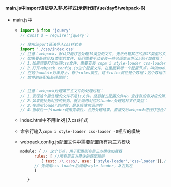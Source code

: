 #### main.js中import语法导入非JS样式(示例代码Vue/day5/webpack-6)

- main.js中

  - ```javascript
    import $ from 'jquery'
    // const $ = require('jquery')
    
    // 使用import语法导入css样式表
    import './css/index.css'
    // 注意：webpack，默认只能打包处理JS类型的文件，无法处理其它的非JS类型的文件;
    // 如果要处理非JS类型的文件，我们需要手动安装一些合适第三方loader加载器；
    // 1.如果想要打包处理css文件，需要安装 cnpm i style-loader css-loader -D
    // 2.打开webpack.config.js这个配置文件，在里面新增一个配置节点，叫做module,它是一个对象
    // 在这个module对象身上，有个rules属性，这个rules属性是个数组；这个数组中存放了所有第三方
    // 文件的匹配和处理规则；
    
    
    // 注意：webpack处理第三方文件的处理过程：
    // 1.发现这个要处理的文件不是js文件，然后就去配置文件中，查找有没有对应的第三方loader规则
    // 2.如果能找到对应的规则，就会调用对应的loader处理这种文件类型：
    // 3.在调用loader的时候，是从后往前调用的
    // 4.当最后一个loader调用完毕后，会把处理结果，直接交给webpack进行打包合并，最终输出到bundle.js中去
    ```

  - index.html中不用link引入css样式

  - 命令行输入`cnpm i style-loader css-loader -D`相应的模块

  - webpack.config.js配置文件中需要配置所有第三方模块

    ```javascript
    module: { // 这个节点，用于配置所有第三方模块加载器
          rules: [ //所有第三方模块的匹配规则
             { test: /\.css$/, use: ['style-loader','css-loader']},//配置处理.css文件的第三方loader规则
          // 先调用css-loader后调用style-loader，从右到左
          ]
    
       }
    ```

    

